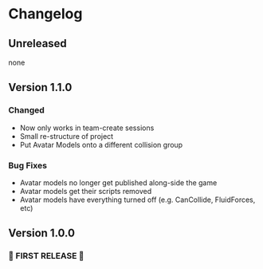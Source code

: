 # Changelog

## Unreleased
none

## Version 1.1.0
### Changed
- Now only works in team-create sessions
- Small re-structure of project
- Put Avatar Models onto a different collision group

### Bug Fixes
- Avatar models no longer get published along-side the game
- Avatar models get their scripts removed
- Avatar models have everything turned off (e.g. CanCollide, FluidForces, etc)

## Version 1.0.0
### 🎉 FIRST RELEASE 🎉